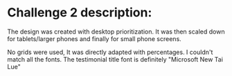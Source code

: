 # Challenge 2 description:

 The design was created with desktop prioritization. It was then scaled down for tablets/larger phones and finally for small phone screens.
 
 No grids were used, It was directly adapted with percentages.
 I couldn't match all the fonts. The testimonial title font is definitely "Microsoft New Tai Lue"
